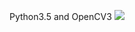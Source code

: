 Python3.5 and OpenCV3 [![](https://badge.imagelayers.io/tsutomu7/python-opencv:latest.svg)](https://imagelayers.io/?images=tsutomu7/python-opencv:latest)
